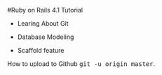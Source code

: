 
#Ruby on Rails 4.1 Tutorial

* Learing About Git

* Database Modeling

* Scaffold feature



How to upload to Github <tt>git -u origin master</tt>.
